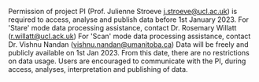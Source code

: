 Permission of project PI (Prof. Julienne Stroeve j.stroeve@ucl.ac.uk) is required to access, analyse and publish data before 1st January 2023. 
For 'Stare' mode data processing assistance, contact Dr. Rosemary Willatt (r.willatt@ucl.ack.uk)
For 'Scan' mode data processing assistance, contact Dr. Vishnu Nandan (vishnu.nandan@umanitoba.ca)
Data will be freely and publicly available on 1st Jan 2023. From this date, there are no restrictions on data usage. 
Users are encouraged to communicate with the PI, during access, analyses, interpretation and publishing of data.  
